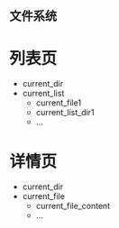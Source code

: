 ## 文件系统

# 列表页
- current_dir
- current_list
    - current_file1
    - current_list_dir1
    - ...

# 详情页
- current_dir
- current_file
    - current_file_content
    - ...


